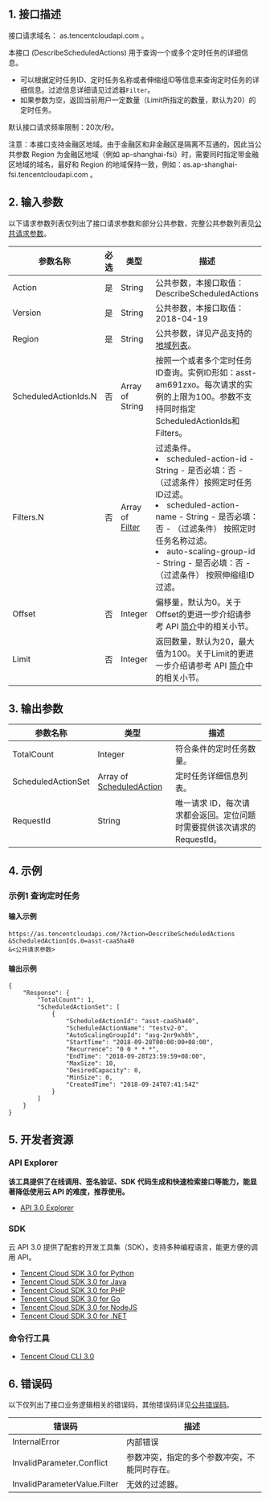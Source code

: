 ## 1. 接口描述

接口请求域名： as.tencentcloudapi.com 。

本接口 (DescribeScheduledActions) 用于查询一个或多个定时任务的详细信息。

* 可以根据定时任务ID、定时任务名称或者伸缩组ID等信息来查询定时任务的详细信息。过滤信息详细请见过滤器`Filter`。
* 如果参数为空，返回当前用户一定数量（Limit所指定的数量，默认为20）的定时任务。

默认接口请求频率限制：20次/秒。

注意：本接口支持金融区地域。由于金融区和非金融区是隔离不互通的，因此当公共参数 Region 为金融区地域（例如 ap-shanghai-fsi）时，需要同时指定带金融区地域的域名，最好和 Region 的地域保持一致，例如：as.ap-shanghai-fsi.tencentcloudapi.com 。



## 2. 输入参数

以下请求参数列表仅列出了接口请求参数和部分公共参数，完整公共参数列表见[公共请求参数](/document/api/377/20426)。

| 参数名称 | 必选 | 类型 | 描述 |
|---------|---------|---------|---------|
| Action | 是 | String | 公共参数，本接口取值：DescribeScheduledActions |
| Version | 是 | String | 公共参数，本接口取值：2018-04-19 |
| Region | 是 | String | 公共参数，详见产品支持的[地域列表](/document/api/377/20426#.E5.9C.B0.E5.9F.9F.E5.88.97.E8.A1.A8)。 |
| ScheduledActionIds.N | 否 | Array of String | 按照一个或者多个定时任务ID查询。实例ID形如：asst-am691zxo。每次请求的实例的上限为100。参数不支持同时指定ScheduledActionIds和Filters。 |
| Filters.N | 否 | Array of [Filter](/document/api/377/20453#Filter) | 过滤条件。<br/><li> scheduled-action-id - String - 是否必填：否 -（过滤条件）按照定时任务ID过滤。</li><li> scheduled-action-name - String - 是否必填：否 - （过滤条件） 按照定时任务名称过滤。</li><li> auto-scaling-group-id - String - 是否必填：否 - （过滤条件） 按照伸缩组ID过滤。</li> |
| Offset | 否 | Integer | 偏移量，默认为0。关于Offset的更进一步介绍请参考 API [简介](https://cloud.tencent.com/document/api/213/15688)中的相关小节。 |
| Limit | 否 | Integer | 返回数量，默认为20，最大值为100。关于Limit的更进一步介绍请参考 API [简介](https://cloud.tencent.com/document/api/213/15688)中的相关小节。 |

## 3. 输出参数

| 参数名称 | 类型 | 描述 |
|---------|---------|---------|
| TotalCount | Integer | 符合条件的定时任务数量。|
| ScheduledActionSet | Array of [ScheduledAction](/document/api/377/20453#ScheduledAction) | 定时任务详细信息列表。|
| RequestId | String | 唯一请求 ID，每次请求都会返回。定位问题时需要提供该次请求的 RequestId。|

## 4. 示例

### 示例1 查询定时任务

#### 输入示例

```
https://as.tencentcloudapi.com/?Action=DescribeScheduledActions
&ScheduledActionIds.0=asst-caa5ha40
&<公共请求参数>
```

#### 输出示例

```
{
    "Response": {
        "TotalCount": 1,
        "ScheduledActionSet": [
            {
                "ScheduledActionId": "asst-caa5ha40",
                "ScheduledActionName": "testv2-0",
                "AutoScalingGroupId": "asg-2nr9xh8h",
                "StartTime": "2018-09-28T00:00:00+08:00",
                "Recurrence": "0 0 * * *",
                "EndTime": "2018-09-28T23:59:59+08:00",
                "MaxSize": 10,
                "DesiredCapacity": 0,
                "MinSize": 0,
                "CreatedTime": "2018-09-24T07:41:54Z"
            }
        ]
    }
}
```


## 5. 开发者资源

### API Explorer

**该工具提供了在线调用、签名验证、SDK 代码生成和快速检索接口等能力，能显著降低使用云 API 的难度，推荐使用。**

* [API 3.0 Explorer](https://console.cloud.tencent.com/api/explorer?Product=as&Version=2018-04-19&Action=DescribeScheduledActions)

### SDK

云 API 3.0 提供了配套的开发工具集（SDK），支持多种编程语言，能更方便的调用 API。

* [Tencent Cloud SDK 3.0 for Python](https://github.com/TencentCloud/tencentcloud-sdk-python)
* [Tencent Cloud SDK 3.0 for Java](https://github.com/TencentCloud/tencentcloud-sdk-java)
* [Tencent Cloud SDK 3.0 for PHP](https://github.com/TencentCloud/tencentcloud-sdk-php)
* [Tencent Cloud SDK 3.0 for Go](https://github.com/TencentCloud/tencentcloud-sdk-go)
* [Tencent Cloud SDK 3.0 for NodeJS](https://github.com/TencentCloud/tencentcloud-sdk-nodejs)
* [Tencent Cloud SDK 3.0 for .NET](https://github.com/TencentCloud/tencentcloud-sdk-dotnet)

### 命令行工具

* [Tencent Cloud CLI 3.0](https://cloud.tencent.com/document/product/440/6176)

## 6. 错误码

以下仅列出了接口业务逻辑相关的错误码，其他错误码详见[公共错误码](/document/api/377/20428#.E5.85.AC.E5.85.B1.E9.94.99.E8.AF.AF.E7.A0.81)。

| 错误码 | 描述 |
|---------|---------|
| InternalError | 内部错误 |
| InvalidParameter.Conflict | 参数冲突，指定的多个参数冲突，不能同时存在。 |
| InvalidParameterValue.Filter | 无效的过滤器。 |
